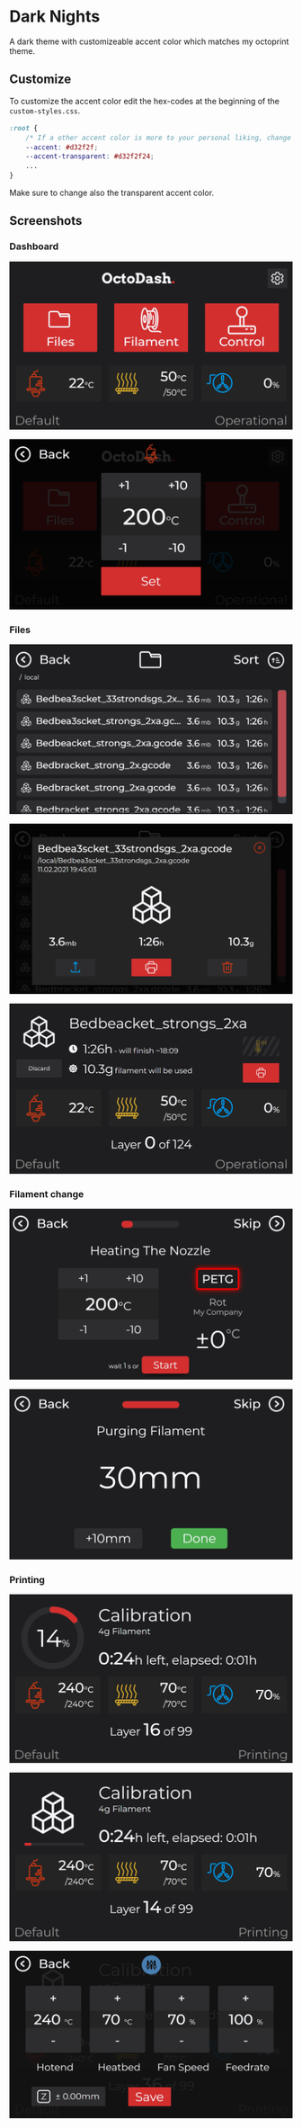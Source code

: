 # Dark Nights

A dark theme with customizeable accent color which matches my octoprint theme.

## Customize

To customize the accent color edit the hex-codes at the beginning of the `custom-styles.css`.

```css
:root {
    /* If a other accent color is more to your personal liking, change it here. ;) */
    --accent: #d32f2f;
    --accent-transparent: #d32f2f24;
    ...
}
```

Make sure to change also the transparent accent color.

## Screenshots

### Dashboard

![Dashboard](screenshots/dashboard.png)

![Dashboard](screenshots/temp-adjust.png)

### Files

![Dashboard](screenshots/file-browser.png)

![Dashboard](screenshots/file-selection.png)

![Dashboard](screenshots/file-preview.png)

### Filament change

![Dashboard](screenshots/filament-temp.png)

![Dashboard](screenshots/filament-purge.png)

### Printing

![Dashboard](screenshots/printing-percent.png)

![Dashboard](screenshots/printing-preview.png)

![Dashboard](screenshots/printing-adjust.png)

